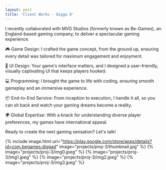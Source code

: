 ```yaml
---
layout: post
title: 'Client Works - Digga D'
---
```


I recently collaborated with MVG Studios (formerly known as Be-Games), an England-based gaming company, to deliver a spectacular gaming experience.

🎮 Game Design: I crafted the game concept, from the ground up, ensuring every detail was tailored for maximum engagement and enjoyment.

🎨 UI Design: Your game's interface matters, and I designed a user-friendly, visually captivating UI that keeps players hooked.

💻 Programming: I brought the game to life with coding, ensuring smooth gameplay and an immersive experience.

📦 End-to-End Service: From inception to execution, I handle it all, so you can sit back and watch your gaming dreams become a reality.

🌍 Global Expertise: With a knack for understanding diverse player preferences, my games have international appeal.

Ready to create the next gaming sensation? Let's talk!

{% include image.html url="https://play.google.com/store/apps/details?id=com.begames.diggad" image="projects/proj-3/thumbnail.jpg" %}
{% image="projects/proj-3/img0.jpeg" %}
{% image="projects/proj-3/img1.jpeg" %}
{% image="projects/proj-3/img2.jpeg" %}
{% image="projects/proj-3/img3.jpeg" %}